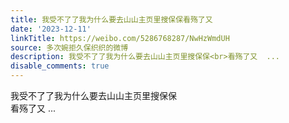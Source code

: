 ```yaml
---
title: 我受不了了我为什么要去山山主页里搜保保看殇了又
date: '2023-12-11'
linkTitle: https://weibo.com/5286768287/NwHzWmdUH
source: 多次婉拒久保织织的微博
description: 我受不了了我为什么要去山山主页里搜保保<br>看殇了又  ...
disable_comments: true
---
```

我受不了了我为什么要去山山主页里搜保保<br>看殇了又  ...